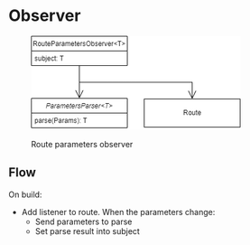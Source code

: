# Observer

<figure><img src="../../../.gitbook/assets/route_observer.drawio.png" alt=""><figcaption><p>Route parameters observer</p></figcaption></figure>

## Flow

On build:

* Add listener to route. When the parameters change:
  * Send parameters to parse
  * Set parse result into subject
